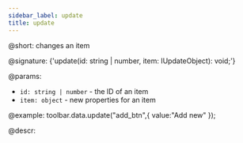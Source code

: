 ```yaml
---
sidebar_label: update
title: update
---          
```


@short: changes an item

@signature: {'update(id: string | number, item: IUpdateObject): void;'}

@params:
- `id: string | number` - the ID of an item
- `item: object` - new properties for an item

@example:
toolbar.data.update("add_btn",{ value:"Add new" });

@descr:
